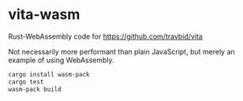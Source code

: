 # vita-wasm
Rust-WebAssembly code for https://github.com/travbid/vita

Not necessarily more performant than plain JavaScript, but merely an example of using WebAssembly.

```bash
cargo install wasm-pack
cargo test
wasm-pack build
```
